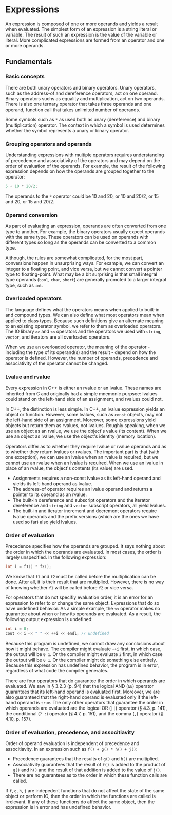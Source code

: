# Expressions

An expression is composed of one or more operands and yields a result when evaluated. The simplest form of an expression is a string literal or variable. The result of such an expression is the value of the variable or literal. More complicated expressions are formed from an operator and one or more operands.

## Fundamentals

### Basic concepts

There are both unary operators and binary operators. Unary operators, such as the address-of and dereference operators, act on one operand. Binary operators suchs as equality and multiplication, act on two operands. There is also one ternary operator that takes three operands and one operand, function call that takes unlimited number of operands.

Some symbols such as `*` as used both as unary (dereference) and binary (multiplication) operator. The context in which a symbol is used determines whether the symbol represents a unary or binary operator.

### Grouping operators and operands

Understanding expressions with multiple operators requires understanding of precedence and associativity of the operators and may depend on the order of evaluation of the operands. For example, the result of the following expression depends on how the operands are grouped together to the operator:

```cpp
5 + 10 * 20/2;
```

The operands to the `*` operator could be 10 and 20, or 10 and 20/2, or 15 and 20, or 15 and 20/2.

### Operand conversion

As part of evaluating an expression, operands are often converted from one type to another. For example, the binary operators usually expect operands with the same type. These operators can be used on operands with different types so long as the operands can be converted to a common type.

Although, the rules are somewhat complicated, for the most part, conversions happen in unsurprising ways. For example, we can convert an integer to a floating point, and vice versa, but we cannot convert a pointer type to floating-point. What may be a bit surprising is that small integral type operands (`bool`, `char`, `short`) are generally promoted to a larger integral type, such as `int`.

### Overloaded operators

The language defines what the operators means when applied to built-in and compound types. We can also define what most operators mean when applied to class types. Because such definitions give an alternate meaning to an existing operator symbol, we refer to them as overloaded operators. The IO library `>>` and `<<` operators and the operators we used with `string`, `vector`, and iterators are all overloaded operators.

When we use an overloaded operator, the meaning of the operator - including the type of its operand(s) and the result - depend on how the operator is defined. However, the number of operands, precedence and associativity of the operator cannot be changed.

### Lvalue and rvalue

Every expression in C++ is either an rvalue or an lvalue. These names are inherited from C and originally had a simple mnemonic purpsoe: lvalues could stand on the left-hand side of an assignment, and rvalues could not.

In C++, the distinction is less simple. In C++, an lvalue expression yields an object or function. However, some lvalues, such as `const` objects, may not the left-hand side of an assignment. Moreover, some expressions yield objects but return them as rvalues, not lvalues. Roughly speaking, when we use an object as an rvalue, we use the object's value (its content). When we use an object as lvalue, we use the object's identity (memory location).

Operators differ as to whether they require lvalue or rvalue operands and as to whether they return lvalues or rvalues. The important part is that (with one exception), we can use an lvalue when an rvalue is required, but we cannot use an rvalue when an lvalue is required. When we use an lvalue in place of an rvalue, the object's contents (its value) are used.

- Assignments requires a non-const lvalue as its left-hand operand and yields its left-hand operand as lvalue.
- The address-of operator requires an lvalue operand and returns a pointer to its operand as an rvalue.
- The built-in dereference and subscript operators and the iterator dereference and `string` and `vector` subscript operators, all yield lvalues.
- The built-in and iterator increment and decrement operators require lvalue operands and the prefix versions (which are the ones we have used so far) also yield lvalues.

### Order of evaluation

Precedence specifies how the operands are grouped. It says nothing about the order in which the operands are evaluated. In most cases, the order is largely unspecified. In the following expression:

```cpp
int i = f1() * f2();
```

We know that `f1` and `f2` must be called before the multiplication can be done. After all, it is their result that are multiplied. However, there is no way of knowing whether `f1` will be called before `f2` or vice versa.

For operators that do not specifiy evaluation order, it is an error for an expression to refer to or change the same object. Expressions that do so have undefined behavior. As a simple example, the `<<` operator makes no guarantee about when or how its operands are evaluated. As a result, the following output expression is undefined:

```cpp
int i = 0;
cout << i << " " << ++i << endl; // undefined
```

Because this program is undefined, we cannot draw any conclusions about how it might behave. The compiler might evaluate `++i` first, in which case, the output will be `0 1`. Or the compiler might evaluate `i` first, in which case the output will be `0 1`. Or the compiler might do something else entirely. Because this expression has undefined behavior, the program is in error, regardless of what code the compiler generates.

There are four operators that do guarantee the order in which operands are evaluated. We saw in § 3.2.3 (p. 94) that the logical AND (`&&`) operator guarantees that its left-hand operand is evaluated first. Moreover, we are also guaranteed that the right-hand operand is evaluated only if the left-hand operand is `true`. The only other operators that guarantee the order in which operands are evaluated are the logical OR (`||`) operator (§ 4.3, p. 141), the conditional (`? :`) operator (§ 4.7, p. 151), and the comma (`,`) operator (§ 4.10, p. 157).

### Order of evaluation, precedence, and associtiavity

Order of operand evaluation is independent of precedence and associtiavity. In an expression such as `f() + g() * h() + j()`:

- Precedence guarantees that the results of `g()` and `h()` are multiplied.
- Associativity guarantees that the result of `f()` is added to the product of `g()` and `h()` and the result of that addition is added to the value of `j()`.
- There are no guarantees as to the order in which these function calls are called.

If `f`, `g`, `h`, `j` are indepedent functions that do not affect the state of the same object or perform IO, then the order in which the functions are called is irrelevant. If any of these functions do affect the same object, then the expression is in error and has undefined behavior.